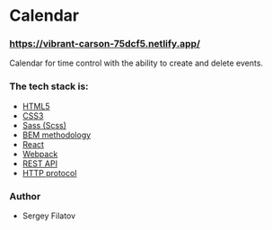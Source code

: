 # Calendar

### https://vibrant-carson-75dcf5.netlify.app/

Calendar for time control with the ability to create and delete events.

### The tech stack is:

- [HTML5](https://en.wikipedia.org/wiki/HTML5)
- [CSS3](https://en.wikipedia.org/wiki/CSS)
- [Sass (Scss)](https://sass-lang.com/)
- [BEM methodology](https://en.bem.info/methodology/)
- [React](https://reactjs.org/)
- [Webpack](https://webpack.js.org/)
- [REST API](https://en.wikipedia.org/wiki/Representational_state_transfer)
- [HTTP protocol](https://en.wikipedia.org/wiki/Hypertext_Transfer_Protocol)

### Author

- Sergey Filatov
